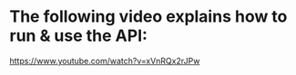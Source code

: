 # The following video explains how to run & use the API:
https://www.youtube.com/watch?v=xVnRQx2rJPw
